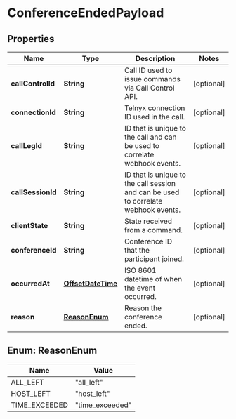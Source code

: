 # ConferenceEndedPayload

## Properties
Name | Type | Description | Notes
------------ | ------------- | ------------- | -------------
**callControlId** | **String** | Call ID used to issue commands via Call Control API. |  [optional]
**connectionId** | **String** | Telnyx connection ID used in the call. |  [optional]
**callLegId** | **String** | ID that is unique to the call and can be used to correlate webhook events. |  [optional]
**callSessionId** | **String** | ID that is unique to the call session and can be used to correlate webhook events. |  [optional]
**clientState** | **String** | State received from a command. |  [optional]
**conferenceId** | **String** | Conference ID that the participant joined. |  [optional]
**occurredAt** | [**OffsetDateTime**](OffsetDateTime.md) | ISO 8601 datetime of when the event occurred. |  [optional]
**reason** | [**ReasonEnum**](#ReasonEnum) | Reason the conference ended. |  [optional]

<a name="ReasonEnum"></a>
## Enum: ReasonEnum
Name | Value
---- | -----
ALL_LEFT | &quot;all_left&quot;
HOST_LEFT | &quot;host_left&quot;
TIME_EXCEEDED | &quot;time_exceeded&quot;
